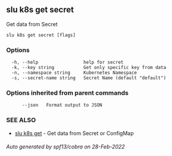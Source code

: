 ## slu k8s get secret

Get data from Secret

```
slu k8s get secret [flags]
```

### Options

```
  -h, --help                 help for secret
  -k, --key string           Get only specific key from data
  -n, --namespace string     Kubernetes Namespace
  -s, --secret-name string   Secret Name (default "default")
```

### Options inherited from parent commands

```
      --json   Format output to JSON
```

### SEE ALSO

* [slu k8s get](slu_k8s_get.md)	 - Get data from Secret or ConfigMap

###### Auto generated by spf13/cobra on 28-Feb-2022
